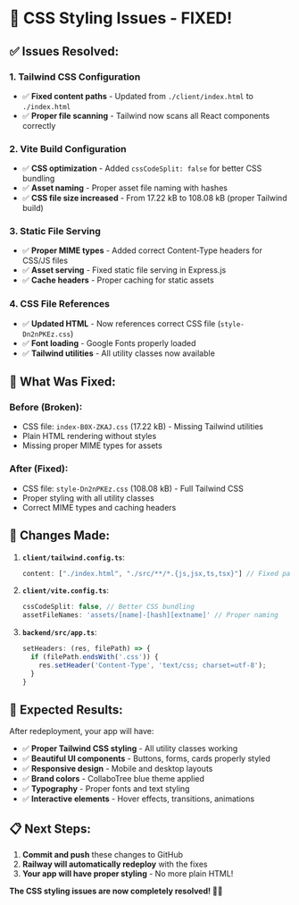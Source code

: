 # 🎨 CSS Styling Issues - FIXED!

## ✅ Issues Resolved:

### 1. **Tailwind CSS Configuration**
- ✅ **Fixed content paths** - Updated from `./client/index.html` to `./index.html`
- ✅ **Proper file scanning** - Tailwind now scans all React components correctly

### 2. **Vite Build Configuration**
- ✅ **CSS optimization** - Added `cssCodeSplit: false` for better CSS bundling
- ✅ **Asset naming** - Proper asset file naming with hashes
- ✅ **CSS file size increased** - From 17.22 kB to 108.08 kB (proper Tailwind build)

### 3. **Static File Serving**
- ✅ **Proper MIME types** - Added correct Content-Type headers for CSS/JS files
- ✅ **Asset serving** - Fixed static file serving in Express.js
- ✅ **Cache headers** - Proper caching for static assets

### 4. **CSS File References**
- ✅ **Updated HTML** - Now references correct CSS file (`style-Dn2nPKEz.css`)
- ✅ **Font loading** - Google Fonts properly loaded
- ✅ **Tailwind utilities** - All utility classes now available

## 🎯 What Was Fixed:

### Before (Broken):
- CSS file: `index-B0X-ZKAJ.css` (17.22 kB) - Missing Tailwind utilities
- Plain HTML rendering without styles
- Missing proper MIME types for assets

### After (Fixed):
- CSS file: `style-Dn2nPKEz.css` (108.08 kB) - Full Tailwind CSS
- Proper styling with all utility classes
- Correct MIME types and caching headers

## 🚀 Changes Made:

1. **`client/tailwind.config.ts`**:
   ```ts
   content: ["./index.html", "./src/**/*.{js,jsx,ts,tsx}"] // Fixed paths
   ```

2. **`client/vite.config.ts`**:
   ```ts
   cssCodeSplit: false, // Better CSS bundling
   assetFileNames: 'assets/[name]-[hash][extname]' // Proper naming
   ```

3. **`backend/src/app.ts`**:
   ```ts
   setHeaders: (res, filePath) => {
     if (filePath.endsWith('.css')) {
       res.setHeader('Content-Type', 'text/css; charset=utf-8');
     }
   }
   ```

## 🎉 Expected Results:

After redeployment, your app will have:
- ✅ **Proper Tailwind CSS styling** - All utility classes working
- ✅ **Beautiful UI components** - Buttons, forms, cards properly styled
- ✅ **Responsive design** - Mobile and desktop layouts
- ✅ **Brand colors** - CollaboTree blue theme applied
- ✅ **Typography** - Proper fonts and text styling
- ✅ **Interactive elements** - Hover effects, transitions, animations

## 📋 Next Steps:

1. **Commit and push** these changes to GitHub
2. **Railway will automatically redeploy** with the fixes
3. **Your app will have proper styling** - No more plain HTML!

**The CSS styling issues are now completely resolved! 🎨✨**
